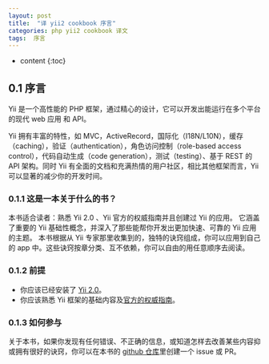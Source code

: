 ```yaml
---
layout: post
title:  "译 yii2 cookbook 序言"
categories: php yii2 cookbook 译文
tags:  序言
---
```


* content
{:toc}







## 0.1 序言

Yii 是一个高性能的 PHP 框架，通过精心的设计，它可以开发出能运行在多个平台的现代 web 应用 和 API。

Yii 拥有丰富的特性，如 MVC，ActiveRecord，国际化（I18N/L10N），缓存（caching），验证（authentication），角色访问控制（role-based access control），代码自动生成（code generation），测试（testing）、基于 REST 的 API 架构。同时 Yii 有全面的文档和充满热情的用户社区，相比其他框架而言，Yii 可以显著的减少你的开发时间。

### 0.1.1 这是一本关于什么的书？

本书适合读者：熟悉 Yii 2.0 、Yii 官方的权威指南并且创建过 Yii 的应用。 它涵盖了重要的 Yii 基础性概念，并深入了那些能帮你开发出更加快速、可靠的 Yii 应用的主题。
本书根据从 Yii 专家那里收集到的，独特的诀窍组成，你可以应用到自己的 app 中。这些诀窍按章分类、互不依赖，你可以自由的用任意顺序去阅读。

### 0.1.2 前提
- 你应该已经安装了 [Yii 2.0](http://www.yiiframework.com/doc-2.0/guide-start-installation.html)。
- 你应该熟悉 Yii 框架的基础内容及[官方的权威指南](http://www.yiiframework.com/doc-2.0/guide-README.html)。

### 0.1.3 如何参与

关于本书，如果你发现有任何错误、不正确的信息，或知道怎样去改善某些内容抑或拥有很好的诀窍，你可以在本书的 [github 仓库](https://github.com/samdark/yii2-cookbook)里创建一个 issue 或 PR。



